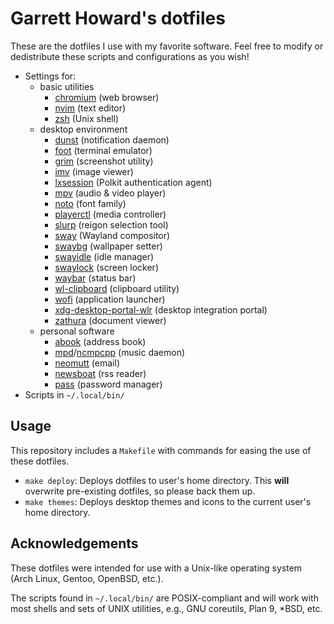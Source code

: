 # Garrett Howard's dotfiles

These are the dotfiles I use with my favorite software. Feel free to modify or dedistribute these scripts and configurations as you wish!

- Settings for:
	- basic utilities
		- [chromium](https://librewolf.net/) (web browser)
		- [nvim](https://neovim.io/) (text editor)
		- [zsh](https://www.gnu.org/software/bash/) (Unix shell)
	- desktop environment
		- [dunst](https://dunst-project.org/) (notification daemon)
		- [foot](https://codeberg.org/dnkl/foot) (terminal emulator)
		- [grim](https://wayland.emersion.fr/grim/) (screenshot utility)
		- [imv](https://sr.ht/~exec64/imv/) (image viewer)
		- [lxsession](https://github.com/lxde/lxsession) (Polkit authentication agent)
		- [mpv](https://mpv.io/) (audio & video player)
		- [noto](https://fonts.google.com/noto) (font family)
		- [playerctl](https://github.com/altdesktop/playerctl) (media controller)
		- [slurp](https://wayland.emersion.fr/grim/) (reigon selection tool)
		- [sway](https://swaywm.org/) (Wayland compositor)
		- [swaybg](https://github.com/swaywm/swaybg) (wallpaper setter)
		- [swayidle](https://github.com/swaywm/swayidle) (idle manager)
		- [swaylock](https://github.com/swaywm/swaylock) (screen locker)
		- [waybar](https://github.com/Alexays/Waybar) (status bar)
		- [wl-clipboard](https://github.com/bugaevc/wl-clipboard) (clipboard utility)
		- [wofi](https://hg.sr.ht/~scoopta/wofi) (application launcher)
		- [xdg-desktop-portal-wlr](https://github.com/emersion/xdg-desktop-portal-wlr) (desktop integration portal)
		- [zathura](https://pwmt.org/projects/zathura/) (document viewer)
	- personal software
		- [abook](https://abook.sourceforge.io) (address book)
		- [mpd](https://www.musicpd.org/)/[ncmpcpp](https://github.com/ncmpcpp/ncmpcpp) (music daemon)
		- [neomutt](https://neomutt.org/) (email)
		- [newsboat](https://newsboat.org/) (rss reader)
		- [pass](https://www.passwordstore.org/) (password manager)
- Scripts in `~/.local/bin/`

## Usage

This repository includes a `Makefile` with commands for easing the use of these dotfiles.

- `make deploy`: Deploys dotfiles to user's home directory. This **will** overwrite pre-existing dotfiles, so please back them up.
- `make themes`: Deploys desktop themes and icons to the current user's home directory.

## Acknowledgements

These dotfiles were intended for use with a Unix-like operating system (Arch Linux, Gentoo, OpenBSD, etc.).

The scripts found in `~/.local/bin/` are POSIX-compliant and will work with most shells and sets of UNIX utilities, e.g., GNU coreutils, Plan 9, \*BSD, etc.
